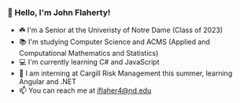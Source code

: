 ### 👋 Hello, I'm John Flaherty!
- :shamrock: I'm a Senior at the Univeristy of Notre Dame (Class of 2023)
- :books: I'm studying Computer Science and ACMS (Applied and Computational Mathematics and Statistics)
- 💻 I'm currently learning C# and JavaScript
- 🌱 I am interning at Cargill Risk Management this summer, learning Angular and .NET
- 📫 You can reach me at jflaher4@nd.edu

<!--
**jflaher4/jflaher4** is a ✨ _special_ ✨ repository because its `README.md` (this file) appears on your GitHub profile.

Here are some ideas to get you started:

- 🔭 I’m currently working on ...
- 🌱 I’m currently learning ...
- 👯 I’m looking to collaborate on ...
- 🤔 I’m looking for help with ...
- 💬 Ask me about ...
- 📫 How to reach me: ...
- 😄 Pronouns: ...
- ⚡ Fun fact: ...
-->
